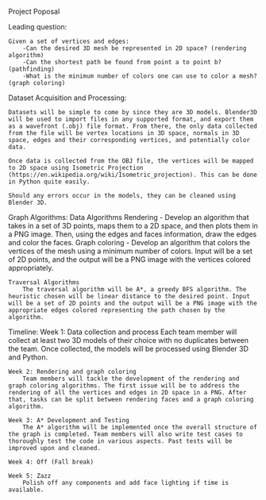 Project Poposal

Leading question:

    Given a set of vertices and edges:
        -Can the desired 3D mesh be represented in 2D space? (rendering algorithm)
        -Can the shortest path be found from point a to point b? (pathfinding)
        -What is the minimum number of colors one can use to color a mesh? (graph coloring)


Dataset Acquisition and Processing:

    Datasets will be simple to come by since they are 3D models. Blender3D will be used to import files in any supported format, and export them as a wavefront (.obj) file format. From there, the only data collected from the file will be vertex locations in 3D space, normals in 3D space, edges and their corresponding vertices, and potentially color data.
 
    Once data is collected from the OBJ file, the vertices will be mapped to 2D space using Isometric Projection (https://en.wikipedia.org/wiki/Isometric_projection). This can be done in Python quite easily.
 
    Should any errors occur in the models, they can be cleaned using Blender 3D.


Graph Algorithms:
    Data Algorithms
       	Rendering - Develop an algorithm that takes in a set of 3D points, maps them to a 2D space, and then plots them in a PNG image. Then, using the edges and faces information, draw the edges and color the faces.
       	Graph coloring - Develop an algorithm that colors the vertices of the mesh using a minimum number of colors. Input will be a set of 2D points, and the output will be a PNG image with the vertices colored appropriately.
 
    Traversal Algorithms
        The traversal algorithm will be A*, a greedy BFS algorithm. The heuristic chosen will be linear distance to the desired point. Input will be a set of 2D points and the output will be a PNG image with the appropriate edges colored representing the path chosen by the algorithm.


Timeline:
    Week 1: Data collection and process
       	Each team member will collect at least two 3D models of their choice with no duplicates between the team. Once collected, the models will be processed using Blender 3D and Python.
 
    Week 2: Rendering and graph coloring
       	Team members will tackle the development of the rendering and graph coloring algorithms. The first issue will be to address the rendering of all the vertices and edges in 2D space in a PNG. After that, tasks can be split between rendering faces and a graph coloring algorithm.
 
    Week 3: A* Development and Testing
       	The A* algorithm will be implemented once the overall structure of the graph is completed. Team members will also write test cases to thoroughly test the code in various aspects. Past tests will be improved upon and cleaned.
 
    Week 4: Off (Fall break)
 
    Week 5: Zazz
       	Polish off any components and add face lighting if time is available.

